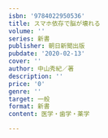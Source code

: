 ```yaml
---
isbn: '9784022950536'
title: スマホ依存で脳が壊れる
volume: ''
series: 新書
publisher: 朝日新聞出版
pubdate: '2020-02-13'
cover: ''
author: 中山秀紀／著
description: ''
price: '0'
genre: ''
target: 一般
format: 新書
content: 医学・歯学・薬学

---
```

